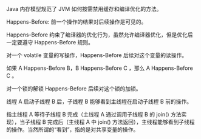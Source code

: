 Java 内存模型规范了 JVM 如何按需禁用缓存和编译优化的方法。

Happens-Before: 前一个操作的结果对后续操作是可见的。

Happens-Before 约束了编译器的优化行为，虽然允许编译器优化，但是优化后一定要遵守 Happens-Before 规则。

对一个 volatile 变量的写操作，Happens-Before 后续对这个变量的读操作。

如果 A Happens-Before B，B Happens-Before C ，那么 A Happens-Before C 。

对一个锁的解锁 Happens-Before 后续对这个锁的加锁。

线程 A 启动子线程 B 后，子线程 B 能够看到主线程在启动子线程 B 前的操作。

指主线程 A 等待子线程 B 完成（主线程 A 通过调用子线程 B 的 join() 方法实现），当子线程 B 完成后（主线程 A 中 join() 方法返回），主线程能够看到子线程的操作。当然所谓的“看到”，指的是对共享变量的操作。